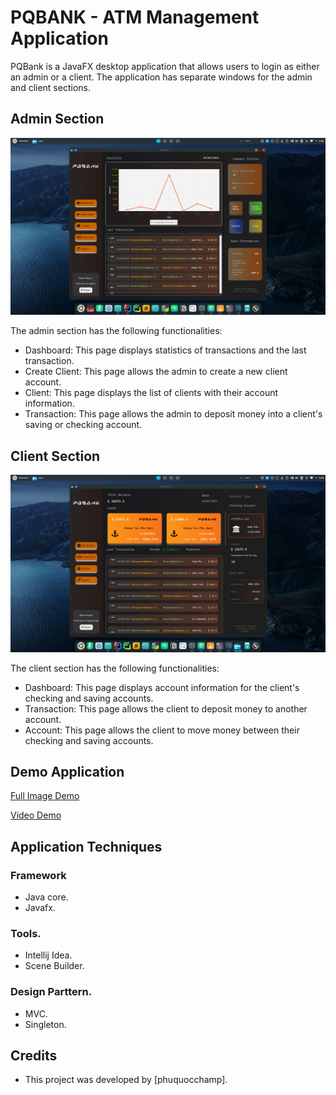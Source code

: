 # PQBANK - ATM Management Application

PQBank is a JavaFX desktop application that allows users to login as either an admin or a client. The application has separate windows for the admin and client sections.

## Admin Section

![1677782779087](image/demo/1677782779087.png)

The admin section has the following functionalities:

- Dashboard: This page displays statistics of transactions and the last transaction. 
- Create Client: This page allows the admin to create a new client account. 
- Client: This page displays the list of clients with their account information.
- Transaction: This page allows the admin to deposit money into a client's saving or checking account.

## Client Section

![1677782707360](image/demo/1677782707360.png)

The client section has the following functionalities:

- Dashboard: This page displays account information for the client's checking and saving accounts. 
- Transaction: This page allows the client to deposit money to another account. 
- Account: This page allows the client to move money between their checking and saving accounts.


## Demo Application

[Full Image Demo](/demo.md)


[Video Demo](https://www.youtube.com/watch?v=SwqfWVEIRVg)


## Application Techniques

### Framework
- Java core.
- Javafx.
### Tools.
- Intellij Idea.
- Scene Builder.
### Design Parttern.
- MVC.
- Singleton.


## Credits

- This project was developed by [phuquocchamp].
<!-- ## Installation

1. Clone the repository to your local machine.
2. Ensure you have JavaFX installed.
3. Build and run the application using your preferred Java IDE.

## Usage

1. Start the application and login as either an admin or a client.
2. Follow the prompts on the screen to access the desired functionality in either the admin or client section.

## Contributing

If you would like to contribute to the project, please submit a pull request.

## Credits

- This project was developed by [your name].
- The icons used in this project were obtained from [insert source].
 
## License

This project is licensed under the MIT License - see the [LICENSE](LICENSE) file for details. 
